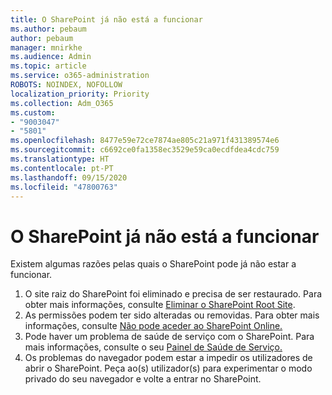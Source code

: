 ```yaml
---
title: O SharePoint já não está a funcionar
ms.author: pebaum
author: pebaum
manager: mnirkhe
ms.audience: Admin
ms.topic: article
ms.service: o365-administration
ROBOTS: NOINDEX, NOFOLLOW
localization_priority: Priority
ms.collection: Adm_O365
ms.custom:
- "9003047"
- "5801"
ms.openlocfilehash: 8477e59e72ce7874ae805c21a971f431389574e6
ms.sourcegitcommit: c6692ce0fa1358ec3529e59ca0ecdfdea4cdc759
ms.translationtype: HT
ms.contentlocale: pt-PT
ms.lasthandoff: 09/15/2020
ms.locfileid: "47800763"
---
```

# <a name="sharepoint-is-no-longer-working"></a>O SharePoint já não está a funcionar

Existem algumas razões pelas quais o SharePoint pode já não estar a funcionar.

1. O site raiz do SharePoint foi eliminado e precisa de ser restaurado. Para obter mais informações, consulte [Eliminar o SharePoint Root Site](https://docs.microsoft.com/sharepoint/troubleshoot/sites/url-that-resides-under-root-site-collection-is-broken).
2. As permissões podem ter sido alteradas ou removidas. Para obter mais informações, consulte [Não pode aceder ao SharePoint Online.](https://docs.microsoft.com/sharepoint/troubleshoot/sharing-and-permissions/sharepoint-online-inaccessible)
3. Pode haver um problema de saúde de serviço com o SharePoint. Para mais informações, consulte o seu [Painel de Saúde de Serviço.](https://admin.microsoft.com/AdminPortal/Home#/servicehealth)
4. Os problemas do navegador podem estar a impedir os utilizadores de abrir o SharePoint. Peça ao(s) utilizador(s) para experimentar o modo privado do seu navegador e volte a entrar no SharePoint.
